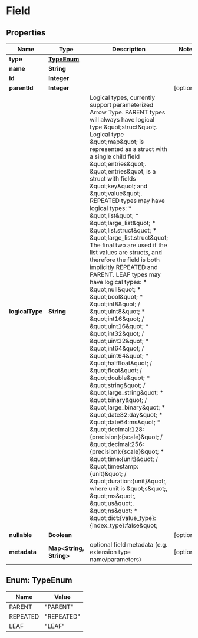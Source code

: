 

# Field


## Properties

| Name | Type | Description | Notes |
|------------ | ------------- | ------------- | -------------|
|**type** | [**TypeEnum**](#TypeEnum) |  |  |
|**name** | **String** |  |  |
|**id** | **Integer** |  |  |
|**parentId** | **Integer** |  |  [optional] |
|**logicalType** | **String** | Logical types, currently support parameterized Arrow Type. PARENT types will always have logical type \&quot;struct\&quot;. Logical type \&quot;map\&quot; is represented as a struct with a single child field \&quot;entries\&quot;. \&quot;entries\&quot; is a struct with fields \&quot;key\&quot; and \&quot;value\&quot;. REPEATED types may have logical types: * \&quot;list\&quot; * \&quot;large_list\&quot; * \&quot;list.struct\&quot; * \&quot;large_list.struct\&quot; The final two are used if the list values are structs, and therefore the field is both implicitly REPEATED and PARENT. LEAF types may have logical types: * \&quot;null\&quot; * \&quot;bool\&quot; * \&quot;int8\&quot; / \&quot;uint8\&quot; * \&quot;int16\&quot; / \&quot;uint16\&quot; * \&quot;int32\&quot; / \&quot;uint32\&quot; * \&quot;int64\&quot; / \&quot;uint64\&quot; * \&quot;halffloat\&quot; / \&quot;float\&quot; / \&quot;double\&quot; * \&quot;string\&quot; / \&quot;large_string\&quot; * \&quot;binary\&quot; / \&quot;large_binary\&quot; * \&quot;date32:day\&quot; * \&quot;date64:ms\&quot; * \&quot;decimal:128:{precision}:{scale}\&quot; / \&quot;decimal:256:{precision}:{scale}\&quot; * \&quot;time:{unit}\&quot; / \&quot;timestamp:{unit}\&quot; / \&quot;duration:{unit}\&quot;, where unit is \&quot;s\&quot;, \&quot;ms\&quot;, \&quot;us\&quot;, \&quot;ns\&quot; * \&quot;dict:{value_type}:{index_type}:false\&quot;  |  |
|**nullable** | **Boolean** |  |  [optional] |
|**metadata** | **Map&lt;String, String&gt;** | optional field metadata (e.g. extension type name/parameters) |  [optional] |



## Enum: TypeEnum

| Name | Value |
|---- | -----|
| PARENT | &quot;PARENT&quot; |
| REPEATED | &quot;REPEATED&quot; |
| LEAF | &quot;LEAF&quot; |



